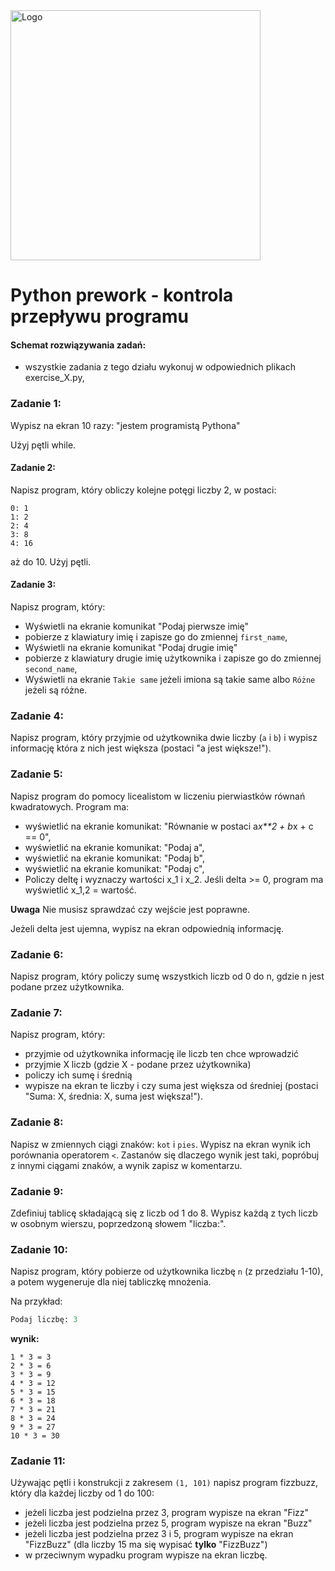 <img alt="Logo" src="http://coderslab.pl/svg/logo-coderslab.svg" width="400">

#  Python prework - kontrola przepływu programu

#### Schemat rozwiązywania zadań:

* wszystkie zadania z tego działu wykonuj w odpowiednich plikach exercise_X.py,

### Zadanie 1:
Wypisz na ekran 10 razy: "jestem programistą Pythona"

Użyj pętli while.

#### Zadanie 2:

Napisz program, który obliczy kolejne potęgi liczby 2, w postaci:

```
0: 1
1: 2
2: 4
3: 8
4: 16
```

aż do 10. Użyj pętli.

#### Zadanie 3:

Napisz program, który:

* Wyświetli na ekranie komunikat "Podaj pierwsze imię"
* pobierze z klawiatury imię i zapisze go do zmiennej `first_name`,
* Wyświetli na ekranie komunikat "Podaj drugie imię"
* pobierze z klawiatury drugie imię użytkownika i zapisze go do zmiennej `second_name`,
* Wyświetli na ekranie `Takie same` jeżeli imiona są takie same albo `Różne` jeżeli są różne.


### Zadanie 4:

Napisz program, który przyjmie od użytkownika dwie liczby (`a` i `b`) i wypisz informację która z nich jest większa
(postaci "a jest większe!").

### Zadanie 5:

Napisz program do pomocy licealistom w liczeniu pierwiastków równań kwadratowych. Program ma:

* wyświetlić na ekranie komunikat: "Równanie w postaci a*x**2 + b*x + c == 0",
* wyświetlić na ekranie komunikat: "Podaj a",
* wyświetlić na ekranie komunikat: "Podaj b",
* wyświetlić na ekranie komunikat: "Podaj c",
* Policzy deltę i wyznaczy wartości x_1 i x_2. Jeśli delta >= 0, program ma wyświetlić x_1,2 = wartość.

**Uwaga** Nie musisz sprawdzać czy wejście jest poprawne.

Jeżeli delta jest ujemna, wypisz na ekran odpowiednią informację.

### Zadanie 6:

Napisz program, który policzy sumę wszystkich liczb od 0 do n, gdzie n jest podane przez użytkownika.

### Zadanie 7:

Napisz program, który:
* przyjmie od użytkownika informację ile liczb ten chce wprowadzić
* przyjmie X liczb (gdzie X - podane przez użytkownika)
* policzy ich sumę i średnią
* wypisze na ekran te liczby i czy suma jest większa od średniej
(postaci "Suma: X, średnia: X, suma jest większa!").

### Zadanie 8:
Napisz w zmiennych ciągi znaków: `kot` i `pies`. Wypisz na ekran wynik ich porównania operatorem `<`.
Zastanów się dlaczego wynik jest taki, popróbuj z innymi ciągami znaków, a wynik zapisz w komentarzu.

### Zadanie 9:
Zdefiniuj tablicę składającą się z liczb od 1 do 8.
Wypisz każdą z tych liczb w osobnym wierszu, poprzedzoną słowem "liczba:".

### Zadanie 10:

Napisz program, który pobierze od użytkownika liczbę `n` (z przedziału 1-10), a potem wygeneruje dla niej tabliczkę mnożenia.

Na przykład:
```python
Podaj liczbę: 3
```
**wynik:**
```
1 * 3 = 3
2 * 3 = 6
3 * 3 = 9
4 * 3 = 12
5 * 3 = 15
6 * 3 = 18
7 * 3 = 21
8 * 3 = 24
9 * 3 = 27
10 * 3 = 30
```

### Zadanie 11:
Używając pętli i konstrukcji z zakresem `(1, 101)` napisz program fizzbuzz, który dla każdej liczby od 1 do 100:
* jeżeli liczba jest podzielna przez 3, program wypisze na ekran "Fizz"
* jeżeli liczba jest podzielna przez 5, program wypisze na ekran "Buzz"
* jeżeli liczba jest podzielna przez 3 i 5, program wypisze na ekran "FizzBuzz" (dla liczby 15 ma się wypisać **tylko** "FizzBuzz")
* w przeciwnym wypadku program wypisze na ekran liczbę.
